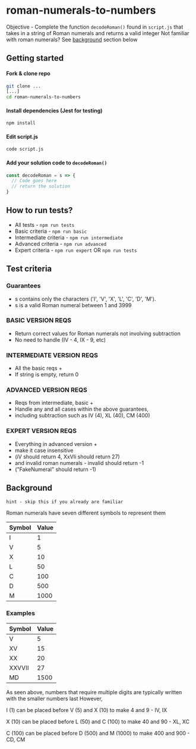 # roman-numerals-to-numbers
Objective - Complete the function `decodeRoman()` found in `script.js` that takes in a string of Roman numerals and returns a valid integer
Not familiar with roman numerals? See [background](#background) section below

## Getting started

  #### Fork & clone repo
  ```bash
  git clone ...
  [...]
  cd roman-numerals-to-numbers
  ```
  
  #### Install dependencies (Jest for testing)
  ```bash
  npm install
  ```
  
  #### Edit script.js
  ```bash
  code script.js
  ```
  
  #### Add your solution code to `decodeRoman()`
  ```js
  const decodeRoman = s => {
    // Code goes here
    // return the solution
  }
  ```
  

## How to run tests?
  + All tests - `npm run tests`
  + Basic criteria - `npm run basic`
  + Intermediate criteria - `npm run intermediate`
  + Advanced criteria - `npm run advanced`
  + Expert criteria - `npm run expert` OR `npm run tests`

## Test criteria

### Guarantees
  - s contains only the characters ('I', 'V', 'X', 'L', 'C', 'D', 'M').
  - s is a valid Roman numeral between 1 and 3999

### BASIC VERSION REQS
 - Return correct values for Roman numerals not involving subtraction
 - No need to handle (IV - 4, IX - 9, etc)

### INTERMEDIATE VERSION REQS
 - All the basic reqs +
 - If string is empty, return 0

### ADVANCED VERSION REQS
 - Reqs from intermediate, basic +
 - Handle any and all cases within the above guarantees,
 - including subtraction such as IV (4), XL (40), CM (400)

### EXPERT VERSION REQS
 - Everything in advanced version +
 - make it case insensitive
 - (iV should return 4, XxVIi should return 27)
 - and invalid roman numerals - invalid should return -1
 - ("FakeNumeral" should return -1)

## Background
`hint - skip this if you already are familiar`

Roman numerals have seven different symbols to represent them

|Symbol    |   Value|
-----------|--------
|I         |    1|
|V         |    5|
|X         |    10|
|L         |    50|
|C         |    100|
|D         |    500|
|M         |    1000|

### Examples
|Symbol | Value|
--------|-------
|V      | 5    |
|XV     | 15   |
|XX     | 20   |
|XXVVII | 27   |
|MD     | 1500 |

As seen above, numbers that require multiple digits are typically written with the smaller numbers last
However,

I (1) can be placed before V (5) and X (10) to make 4 and 9 - IV, IX

X (10) can be placed before L (50) and C (100) to make 40 and 90 - XL, XC

C (100) can be placed before D (500) and M (1000) to make 400 and 900 - CD, CM

